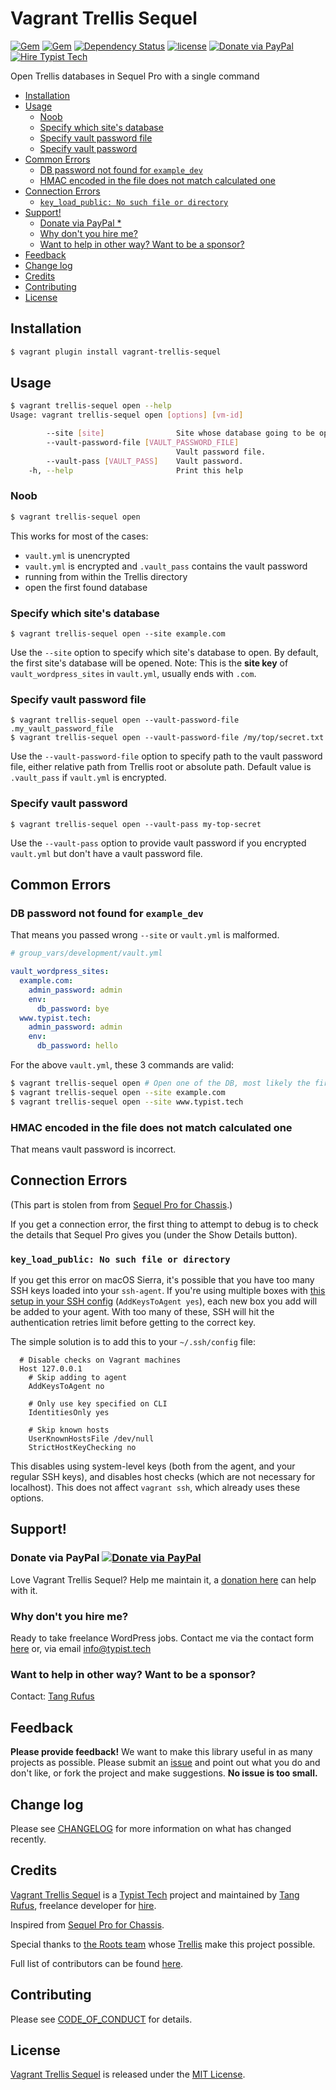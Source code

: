 # Vagrant Trellis Sequel

[![Gem](https://img.shields.io/gem/v/vagrant-trellis-sequel.svg)](https://rubygems.org/gems/vagrant-trellis-sequel)
[![Gem](https://img.shields.io/gem/dt/vagrant-trellis-sequel.svg)](https://rubygems.org/gems/vagrant-trellis-sequel)
[![Dependency Status](https://gemnasium.com/badges/github.com/TypistTech/vagrant-trellis-sequel.svg)](https://gemnasium.com/github.com/TypistTech/vagrant-trellis-sequel)
[![license](https://img.shields.io/github/license/TypistTech/vagrant-trellis-sequel.svg)](https://github.com/TypistTech/vagrant-trellis-sequel/blob/master/LICENSE)
[![Donate via PayPal](https://img.shields.io/badge/Donate-PayPal-blue.svg)](https://www.typist.tech/donate/vagrant-trellis-sequel/)
[![Hire Typist Tech](https://img.shields.io/badge/Hire-Typist%20Tech-ff69b4.svg)](https://www.typist.tech/contact/)

Open Trellis databases in Sequel Pro with a single command

<!-- START doctoc generated TOC please keep comment here to allow auto update -->
<!-- DON'T EDIT THIS SECTION, INSTEAD RE-RUN doctoc TO UPDATE -->


- [Installation](#installation)
- [Usage](#usage)
  - [Noob](#noob)
  - [Specify which site's database](#specify-which-sites-database)
  - [Specify vault password file](#specify-vault-password-file)
  - [Specify vault password](#specify-vault-password)
- [Common Errors](#common-errors)
  - [DB password not found for `example_dev`](#db-password-not-found-for-example_dev)
  - [HMAC encoded in the file does not match calculated one](#hmac-encoded-in-the-file-does-not-match-calculated-one)
- [Connection Errors](#connection-errors)
  - [`key_load_public: No such file or directory`](#key_load_public-no-such-file-or-directory)
- [Support!](#support)
  - [Donate via PayPal *](#donate-via-paypal-)
  - [Why don't you hire me?](#why-dont-you-hire-me)
  - [Want to help in other way? Want to be a sponsor?](#want-to-help-in-other-way-want-to-be-a-sponsor)
- [Feedback](#feedback)
- [Change log](#change-log)
- [Credits](#credits)
- [Contributing](#contributing)
- [License](#license)

<!-- END doctoc generated TOC please keep comment here to allow auto update -->

## Installation

```bash
$ vagrant plugin install vagrant-trellis-sequel
```

## Usage

```bash
$ vagrant trellis-sequel open --help
Usage: vagrant trellis-sequel open [options] [vm-id]

        --site [site]                Site whose database going to be opened.
        --vault-password-file [VAULT_PASSWORD_FILE]
                                     Vault password file.
        --vault-pass [VAULT_PASS]    Vault password.
    -h, --help                       Print this help
```

### Noob

```bash
$ vagrant trellis-sequel open
```

This works for most of the cases:
  - `vault.yml` is unencrypted
  - `vault.yml` is encrypted and `.vault_pass` contains the vault password
  - running from within the Trellis directory
  - open the first found database

### Specify which site's database

```
$ vagrant trellis-sequel open --site example.com
```

Use the `--site` option to specify which site's database to open. By default, the first site's database will be opened.
Note: This is the **site key** of `vault_wordpress_sites` in `vault.yml`, usually ends with `.com`.

### Specify vault password file

```
$ vagrant trellis-sequel open --vault-password-file .my_vault_password_file
$ vagrant trellis-sequel open --vault-password-file /my/top/secret.txt
```

Use the `--vault-password-file` option to specify path to the vault password file, either relative path from Trellis root or absolute path.
Default value is `.vault_pass` if `vault.yml` is encrypted.

### Specify vault password

```
$ vagrant trellis-sequel open --vault-pass my-top-secret
```

Use the `--vault-pass` option to provide vault password if you encrypted `vault.yml` but don't have a vault password file.

## Common Errors

### DB password not found for `example_dev`

That means you passed wrong `--site` or `vault.yml` is malformed.

```yaml
# group_vars/development/vault.yml

vault_wordpress_sites:
  example.com:
    admin_password: admin
    env:
      db_password: bye
  www.typist.tech:
    admin_password: admin
    env:
      db_password: hello
```

For the above `vault.yml`, these 3 commands are valid:
```bash
$ vagrant trellis-sequel open # Open one of the DB, most likely the first one
$ vagrant trellis-sequel open --site example.com
$ vagrant trellis-sequel open --site www.typist.tech
```


### HMAC encoded in the file does not match calculated one

That means vault password is incorrect.

## Connection Errors

(This part is stolen from from [Sequel Pro for Chassis](https://github.com/Chassis/SequelPro/tree/b3236ca5205e34f6c2e135a9f1b8aa0f1686717b#connection-errors).)

If you get a connection error, the first thing to attempt to debug is to check the details that Sequel Pro gives you (under the Show Details button).

### `key_load_public: No such file or directory`

If you get this error on macOS Sierra, it's possible that you have too many SSH keys loaded into your `ssh-agent`. If you're using multiple boxes with [this setup in your SSH config](http://apple.stackexchange.com/a/264974/55070) (`AddKeysToAgent yes`), each new box you add will be added to your agent. With too many of these, SSH will hit the authentication retries limit before getting to the correct key.

The simple solution is to add this to your `~/.ssh/config` file:

```
  # Disable checks on Vagrant machines
  Host 127.0.0.1
    # Skip adding to agent
    AddKeysToAgent no

    # Only use key specified on CLI
    IdentitiesOnly yes

    # Skip known hosts
    UserKnownHostsFile /dev/null
    StrictHostKeyChecking no
```

This disables using system-level keys (both from the agent, and your regular SSH keys), and disables host checks (which are not necessary for localhost). This does not affect `vagrant ssh`, which already uses these options.

## Support!

### Donate via PayPal [![Donate via PayPal](https://img.shields.io/badge/Donate-PayPal-blue.svg)](https://www.typist.tech/donate/vagrant-trellis-sequel/)

Love Vagrant Trellis Sequel? Help me maintain it, a [donation here](https://www.typist.tech/donate/vagrant-trellis-sequel/) can help with it.

### Why don't you hire me?

Ready to take freelance WordPress jobs. Contact me via the contact form [here](https://www.typist.tech/contact/) or, via email [info@typist.tech](mailto:info@typist.tech)

### Want to help in other way? Want to be a sponsor?

Contact: [Tang Rufus](mailto:tangrufus@gmail.com)

## Feedback

**Please provide feedback!** We want to make this library useful in as many projects as possible.
Please submit an [issue](https://github.com/TypistTech/vagrant-trellis-sequel/issues/new) and point out what you do and don't like, or fork the project and make suggestions.
**No issue is too small.**

## Change log

Please see [CHANGELOG](./CHANGELOG.md) for more information on what has changed recently.

## Credits

[Vagrant Trellis Sequel](https://github.com/TypistTech/vagrant-trellis-sequel) is a [Typist Tech](https://www.typist.tech) project and maintained by [Tang Rufus](https://twitter.com/Tangrufus), freelance developer for [hire](https://www.typist.tech/contact/).

Inspired from [Sequel Pro for Chassis](https://github.com/Chassis/SequelPro).

Special thanks to [the Roots team](https://roots.io/about/) whose [Trellis](https://github.com/roots/trellis) make this project possible.

Full list of contributors can be found [here](https://github.com/TypistTech/vagrant-trellis-sequel/graphs/contributors).

## Contributing

Please see [CODE_OF_CONDUCT](./CODE_OF_CONDUCT.md) for details.

## License

[Vagrant Trellis Sequel](https://github.com/TypistTech/vagrant-trellis-sequel) is released under the [MIT License](https://opensource.org/licenses/MIT).
